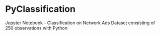 # PyClassification
Jupyter Notebook - Classification on Network Ads Dataset consisting of 250 observations with Python
